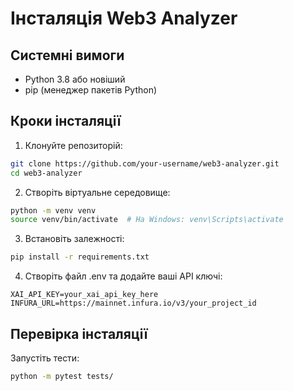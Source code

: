 # Інсталяція Web3 Analyzer

## Системні вимоги

- Python 3.8 або новіший
- pip (менеджер пакетів Python)

## Кроки інсталяції

1. Клонуйте репозиторій:
```bash
git clone https://github.com/your-username/web3-analyzer.git
cd web3-analyzer
```

2. Створіть віртуальне середовище:
```bash
python -m venv venv
source venv/bin/activate  # На Windows: venv\Scripts\activate
```

3. Встановіть залежності:
```bash
pip install -r requirements.txt
```

4. Створіть файл .env та додайте ваші API ключі:
```
XAI_API_KEY=your_xai_api_key_here
INFURA_URL=https://mainnet.infura.io/v3/your_project_id
```

## Перевірка інсталяції

Запустіть тести:
```bash
python -m pytest tests/
```
